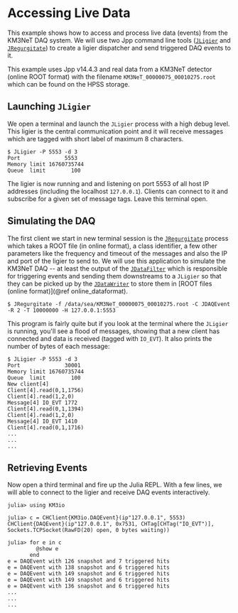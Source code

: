 # Accessing Live Data

This example shows how to access and process live data (events) from the KM3NeT
DAQ system. We will use two Jpp command line tools
([`JLigier`](https://common.pages.km3net.de/jpp/#JLigier) and
[`JRegurgitate`](https://common.pages.km3net.de/jpp/#JRegurgitate)) to create a
ligier dispatcher and send triggered DAQ events to it.

This example uses Jpp v14.4.3 and real data from a KM3NeT detector (online ROOT
format) with the filename `KM3NeT_00000075_00010275.root` which can be found on
the HPSS storage.

## Launching `JLigier`

We open a terminal and launch the `JLigier` process with a high debug level.
This ligier is the central communication point and it will receive messages
which are tagged with short label of maximum 8 characters.

```shell
$ JLigier -P 5553 -d 3
Port              5553
Memory limit 16760735744
Queue  limit        100
```

The ligier is now running and and listening on port 5553 of all host IP
addresses (including the localhost `127.0.0.1`). Clients can connect to it and
subscribe for a given set of message tags. Leave this terminal open.

## Simulating the DAQ

The first client we start in new terminal session is the
[`JRegurgitate`](https://common.pages.km3net.de/jpp/#JRegurgitate) process which
takes a ROOT file (in online format), a class identifier, a few other parameters
like the frequency and timeout of the messages and also the IP and port of the
ligier to send to. We will use this application to simulate the KM3NeT DAQ -- at
least the output of the
[`JDataFilter`](https://common.pages.km3net.de/jpp/#JDataFilter) which is
responsible for triggering events and sending them downstreams to a `JLigier` so
that they can be picked up by the
[`JDataWriter`](https://common.pages.km3net.de/jpp/#JDataWriter) to store them in 
[ROOT files (online format)](@ref online_dataformat).

```shell
$ JRegurgitate -f /data/sea/KM3NeT_00000075_00010275.root -C JDAQEvent -R 2 -T 10000000 -H 127.0.0.1:5553
```

This program is fairly quite but if you look at the terminal where the `JLigier`
is running, you'll see a flood of messages, showing that a new client has
connected and data is received (tagged with `IO_EVT`). It also prints the number
of bytes of each message:

```shell
$ JLigier -P 5553 -d 3
Port              30001
Memory limit 16760735744
Queue  limit        100
New client[4]
Client[4].read(0,1,1756)
Client[4].read(1,2,0)
Message[4] IO_EVT 1772
Client[4].read(0,1,1394)
Client[4].read(1,2,0)
Message[4] IO_EVT 1410
Client[4].read(0,1,1716)
...
...
...
```

## Retrieving Events

Now open a third terminal and fire up the Julia REPL. With a few lines, we will
able to connect to the ligier and receive DAQ events interactively.

```julia-repl
julia> using KM3io

julia> c = CHClient{KM3io.DAQEvent}(ip"127.0.0.1", 5553)
CHClient{DAQEvent}(ip"127.0.0.1", 0x7531, CHTag[CHTag("IO_EVT")], Sockets.TCPSocket(RawFD(20) open, 0 bytes waiting))

julia> for e in c
         @show e
       end
e = DAQEvent with 126 snapshot and 7 triggered hits
e = DAQEvent with 138 snapshot and 6 triggered hits
e = DAQEvent with 149 snapshot and 6 triggered hits
e = DAQEvent with 149 snapshot and 6 triggered hits
e = DAQEvent with 136 snapshot and 6 triggered hits
...
...
...
```
